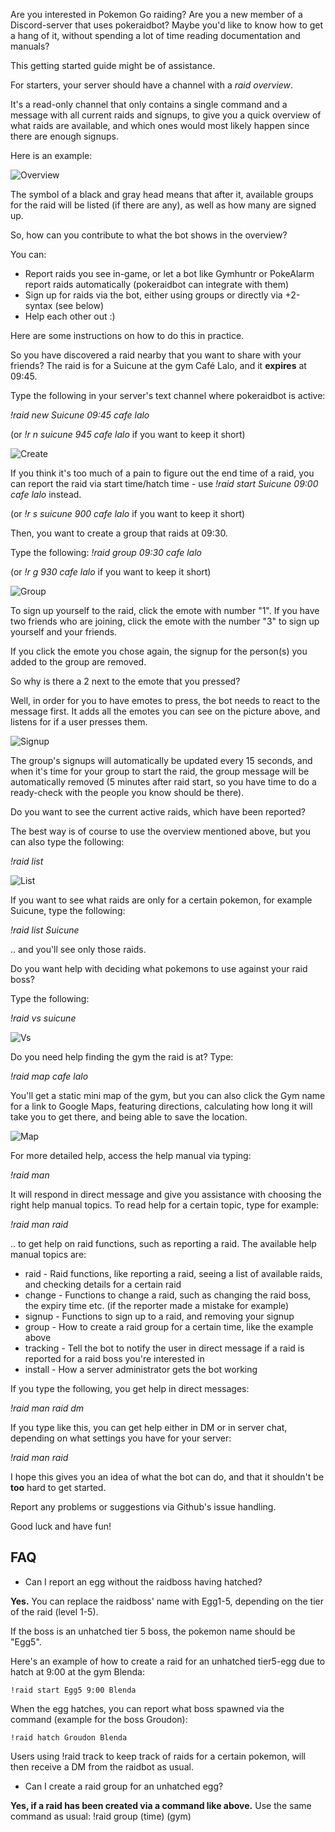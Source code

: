 Are you interested in Pokemon Go raiding? Are you a new member of a Discord-server that uses pokeraidbot? 
Maybe you'd like to know how to get a hang of it, without spending a lot of time reading documentation and manuals?

This getting started guide might be of assistance.

For starters, your server should have a channel with a *raid overview*.

It's a read-only channel that only contains a single command and a message with
all current raids and signups, to give you a quick overview of what raids are available, and which ones
would most likely happen since there are enough signups.

Here is an example:

![Overview](img/overview_en.png)

The symbol of a black and gray head means that after it, available groups for the raid
will be listed (if there are any), as well as how many are signed up.

So, how can you contribute to what the bot shows in the overview?

You can:
* Report raids you see in-game, or let a bot like Gymhuntr or PokeAlarm report raids automatically (pokeraidbot can integrate with them)
* Sign up for raids via the bot, either using groups or directly via +2-syntax (see below)
* Help each other out :)

Here are some instructions on how to do this in practice.

So you have discovered a raid nearby that you want to share with your friends?
The raid is for a Suicune at the gym Café Lalo, and it **expires** at 09:45.

Type the following in your server's text channel where pokeraidbot is active:

*!raid new Suicune 09:45 cafe lalo*

(or *!r n suicune 945 cafe lalo* if you want to keep it short)

![Create](img/en/started1.png)

If you think it's too much of a pain to figure out the end time of a raid, you can report the raid via start 
time/hatch time - use *!raid start Suicune 09:00 cafe lalo* instead.

(or *!r s suicune 900 cafe lalo* if you want to keep it short)


Then, you want to create a group that raids at 09:30.

Type the following:
*!raid group 09:30 cafe lalo*

(or *!r g 930 cafe lalo* if you want to keep it short)

![Group](img/en/started2.png)

To sign up yourself to the raid, click the emote with number "1". If you have two friends who are joining,
click the emote with the number "3" to sign up yourself and your friends.

If you click the emote you chose again, the signup for the person(s) you added to the group are removed.

So why is there a 2 next to the emote that you pressed?

Well, in order for you to have emotes to press, the bot needs to react to the message first.
It adds all the emotes you can see on the picture above, and listens for if a user presses them.

![Signup](img/en/started3.png)

The group's signups will automatically be updated every 15 seconds, and when it's time for your group to 
start the raid, the group message will be automatically removed (5 minutes after raid start, so you have time to
do a ready-check with the people you know should be there).

Do you want to see the current active raids, which have been reported? 

The best way is of course to use the overview mentioned above, but you can also type the following:

*!raid list*

![List](img/en/raidlist.png)

If you want to see what raids are only for a certain pokemon, for example Suicune, type the following:

*!raid list Suicune*

.. and you'll see only those raids.

Do you want help with deciding what pokemons to use against your raid boss?

Type the following:

*!raid vs suicune*

![Vs](img/en/vs.png)

Do you need help finding the gym the raid is at? Type:

*!raid map cafe lalo*

You'll get a static mini map of the gym, but you can also click the Gym name for a link to Google Maps,
featuring directions, calculating how long it will take you to get there, and being able to save the location. 

![Map](img/en/map.png)

For more detailed help, access the help manual via typing:

*!raid man*

It will respond in direct message and give you assistance with choosing the right help manual topics.
To read help for a certain topic, type for example:

*!raid man raid*

.. to get help on raid functions, such as reporting a raid. The available help manual topics are:

* raid - Raid functions, like reporting a raid, seeing a list of available raids, and checking details for a certain raid
* change - Functions to change a raid, such as changing the raid boss, the expiry time etc. (if the reporter made a mistake for example)
* signup - Functions to sign up to a raid, and removing your signup
* group - How to create a raid group for a certain time, like the example above
* tracking - Tell the bot to notify the user in direct message if a raid is reported for a raid boss you're interested in
* install - How a server administrator gets the bot working

If you type the following, you get help in direct messages:

*!raid man raid dm*

If you type like this, you can get help either in DM or in server chat, depending on what settings you have for your server:

*!raid man raid*

I hope this gives you an idea of what the bot can do, and that it shouldn't be **too** hard to get started.

Report any problems or suggestions via Github's issue handling.

Good luck and have fun!

## FAQ ##

* Can I report an egg without the raidboss having hatched?

**Yes.** You can replace the raidboss' name with Egg1-5, depending on the tier of the raid (level 1-5).

If the boss is an unhatched tier 5 boss, the pokemon name should be "Egg5". 

Here's an example of how to create a raid for an unhatched tier5-egg due to hatch at 9:00 at the gym Blenda:

    !raid start Egg5 9:00 Blenda
    
When the egg hatches, you can report what boss spawned via the command (example for the boss Groudon):

    !raid hatch Groudon Blenda
    
Users using !raid track to keep track of raids for a certain pokemon, will then receive a DM from the raidbot as usual.

* Can I create a raid group for an unhatched egg?

**Yes, if a raid has been created via a command like above.** Use the same command as usual: !raid group (time) (gym)